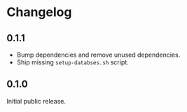 # Changelog

## 0.1.1

- Bump dependencies and remove unused dependencies.
- Ship missing `setup-databses.sh` script.

## 0.1.0

Initial public release.
